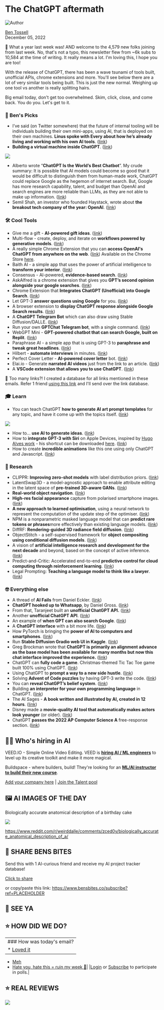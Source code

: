 # The ChatGPT aftermath

![Author](https://media.beehiiv.com/cdn-cgi/image/fit=scale-down,format=auto,onerror=redirect,quality=80/uploads/user/profile_picture/fc858b4d-39e3-4be1-abf4-2b55504e21a2/thumb_uJ4UYake_400x400.jpg)

[Ben Tossell](https://www.twitter.com/bentossell)\
December 05, 2022

🥵 What a year last week was! AND welcome to the 4,579 new folks joining from last week. No, that's not a typo, this newsletter flew from ~6k subs to 10,584 at the time of writing. It really means a lot. I'm loving this, I hope you are too!

With the release of ChatGPT, there has been a wave tsunami of tools built, unofficial APIs, chrome extensions and more. You'll see below there are a lot of very similar tools being built. This is just the new normal. Weighing up one tool vs another is really splitting hairs.

Big email today, don't get too overwhelmed. Skim, click, close, and come back. You do you. Let's get to it.

### **🤌 Ben's Picks**

- I’ve said (on Twitter somewhere) that the future of internal tooling will be individuals building their own mini-apps, using AI, that is deployed on their own machines. **Linus spoke with Every about how he’s already living and working with his own AI tools**. ([link](https://every.to/superorganizers/linus-lee-is-living-with-ai))
- **Building a virtual machine inside ChatGPT**. ([link](https://www.engraved.blog/building-a-virtual-machine-inside/))

![](https://media.beehiiv.com/cdn-cgi/image/fit=scale-down,format=auto,onerror=redirect,quality=80/uploads/asset/file/c8a94a15-e2f4-461d-8e76-18402b905de4/image-20.png)

- Alberto wrote “**ChatGPT Is the World’s Best Chatbot**”. My crude summary: It is possible that AI models could become so good that it would be difficult to distinguish them from human-made work, ChatGPT could replace Google as the hegemon of internet search. But, Google has more research capability, talent, and budget than OpenAI and search engines are more reliable than LLMs, as they are not able to make up information. ([link](https://thealgorithmicbridge.substack.com/p/chatgpt-is-the-worlds-best-chatbot))
- Semil Shah, an investor who founded Haystack, wrote about **the breakout tech company of the year: OpenAI**. ([link](https://semilshah.com/2022/12/03/the-breakout-tech-company-of-2022/))

### **🛠️ Cool Tools**

- Give me a gift - **AI-powered gift ideas**. ([link](https://givemegiftideas.com/))
- Multi-flow - create, deploy, and iterate on **workflows powered by generative models**. ([link](https://www.multi.tech/))
- A really simple Chrome Extension that you can **access OpenAI's ChatGPT from anywhere on the web**. ([link](https://github.com/kazuki-sf/ChatGPT_Extension)) Available on the Chrome Store [here](https://chrome.google.com/webstore/detail/chatgpt-chrome-extension/cdjifpfganmhoojfclednjdnnpooaojb).
- Baith AI - a simple app that uses the power of artificial intelligence to **transform your interior**. ([link](https://huggingface.co/spaces/Xhaheen/Baith-al-suroor))
- Consensus - AI-powered, **evidence-based search**. ([link](https://consensus.app/))
- AskAlfred is a chrome extension that gives you **GPT’s second opinion alongside your google searches**. ([link](https://askalfred.co/))
- Chrome Extension that **Integrates ChatGPT (Unofficial) into Google Search**. ([link](https://github.com/ZohaibAhmed/ChatGPT-Google))
- Let GPT-3 **answer questions using Google** for you. ([link](https://github.com/ferrucc-io/gpt-google))
- A browser extension to **display ChatGPT response alongside Google Search results**. ([link](https://github.com/wong2/chat-gpt-google-extension))
- A **ChatGPT Telegram Bot** which can also draw using Stable Diffusion/DALLE. ([link](https://github.com/altryne/chatGPT-telegram-bot/))
- Run your own **GPTChat Telegram bot**, with a single command. ([link](https://github.com/m1guelpf/chatgpt-telegram))
- WebGPT Mini - **GPT-powered chatbot that can search Google, built on Replit**. ([link](https://replit.com/@ZacharyWitten/WebGPT-Mini#main.py))
- Paraphrase AI - a simple app that is using GPT-3 to **paraphrase and tweak great headlines**. ([link](https://paraphraseai.app/))
- Hilbert - **automate interviews** in minutes. ([link](https://hilbert.app/))
- Perfect Cover Letter - **AI-powered cover letter** bot. ([link](https://friendlybots.xyz/))
- Elai.io - Generate **narrated AI videos** just from the link to an article. ([link](https://elai.io/))
- A **VSCode extension that allows you to use ChatGPT**. ([link](https://github.com/mpociot/chatgpt-vscode))

👋 Too many links?! I created a database for all links mentioned in these emails. Refer 1 friend [using this link](https://www.bensbites.co/subscribe?ref=PLACEHOLDER) and I'll send over the link database.

### **🎓 Learn**

- You can teach ChatGPT **how to generate AI art prompt templates** for any topic, and have it come up with the topics itself. ([link](https://twitter.com/guyp/status/1599104300801617922))

![](https://media.beehiiv.com/cdn-cgi/image/fit=scale-down,format=auto,onerror=redirect,quality=80/uploads/asset/file/88b8186d-ee26-42aa-b2f5-e87acc159b57/FjEmWSWXwAAyJLV.jpeg)

- How to... **use AI to generate ideas**. ([link](https://oneusefulthing.substack.com/p/how-to-use-ai-to-generate-ideas))
- How to **integrate GPT-3 with Siri** on Apple Devices, inspired by [Hugo Alves work](https://twitter.com/Ugo_alves/status/1598670672309485569) - his shortcut can be downloaded [here](https://www.icloud.com/shortcuts/c0a2d251dbe242a0820dc2ed0cd0bba4). ([link](https://www.youtube.com/watch?v=f_gfsaUHJZM))
- How to create **incredible animations** like this one using only ChatGPT and Javascript. ([link](https://twitter.com/davipar/status/1599507163746996225))

### **🔬 Research**

- CLIPPR: **Improving zero-shot models** with label distribution priors. ([link](https://vision.huji.ac.il/clippr/))
- LatentSwap3D - a model-agnostic approach to enable attribute editing in the latent space of **pre-trained 3D-aware GANs**. ([link](https://arxiv.org/abs/2212.01381))
- **Real-world object navigation**. ([link](https://theophilegervet.github.io/projects/real-world-object-navigation/))
- **High-res facial appearance** capture from polarised smartphone images. ([link](https://dazinovic.github.io/polface/))
- **A new approach to learned optimisation**, using a neural network to represent the computation of the update step of the optimiser. ([link](https://arxiv.org/abs/2212.01055))
- NPM is a nonparametric masked language model that can **predict rare tokens or phrases**more effectively than existing language models. ([link](https://arxiv.org/abs/2212.01349))
- DiffRF: **Rendering-guided 3D radiance field diffusion**. ([link](https://sirwyver.github.io/DiffRF/))
- ObjectStitch - a self-supervised framework for **object compositing using conditional diffusion models**. ([link](https://arxiv.org/abs/2212.00932))
- A vision of **artificial intelligence research and development for the next decade** and beyond, based on the concept of active inference. ([link](https://arxiv.org/abs/2212.01354))
- Predict-and-Critic: Accelerated end-to-end **predictive control for cloud computing through reinforcement learning**. ([link](https://arxiv.org/abs/2212.01348))
- Legal Prompting: **Teaching a language model to think like a lawyer**. ([link](https://arxiv.org/abs/2212.01326))

### **🤓 Everything else**

- A thread of **AI Fails** from Daniel Eckler. ([link](https://twitter.com/daniel_eckler/status/1598690115819290626))
- **ChatGPT hooked up to Whatsapp**, by Daniel Gross. ([link](https://twitter.com/danielgross/status/1598735800497119232?s=12\&t=SUhZK8lw55hIRdPbfV-WgA))
- From that, Taranjeet built an **unofficial ChatGPT API.** ([link](https://github.com/taranjeet/chatgpt-api))
- Another **unofficial ChatGPT API**. ([link](https://github.com/transitive-bullshit/chatgpt-api))
- An example of **when GPT can also search Google**. ([link](https://twitter.com/yoheinakajima/status/1598775488230883328))
- A **ChatGPT interface** with a bit more life. ([link](https://twitter.com/m1guelpf/status/1598778861487271936?s=12\&t=YtHgW_UFHk7k9X5sSeuGSA))
- How PyTorch is bringing the **power of AI to computers and smartphones**. ([link](https://ai.facebook.com/blog/pytorch-ai-smartphones-computers/))
- Run **Stable Diffusion Gradio web UI in Kaggle**. ([link](https://www.kaggle.com/code/camenduru/stable-diffusion-webui-kaggle))
- Greg Brockman wrote that **ChatGPT is primarily an alignment advance as the base model has been available for many months but now this chat interface improved the experience.** ([link](https://twitter.com/gdb/status/1599124287633248257?s=12\&t=u0jpwv-ja_DoiEpuMJ9PEQ))
- ChatGPT can **fully code a game**. Christmas-themed Tic Tac Toe game built 100% using ChatGPT. ([link](https://twitter.com/tryjohnny/status/1599125165878652928))
- Using ChatGPT to **prompt a way to a new side hustle**. ([link](https://twitter.com/aifunhouse/status/1599127105132179458))
- Solving **Advent of Code puzzles** by having GPT-3 write the code. ([link](https://github.com/max-sixty/aoc-gpt))
- You can **reveal ChatGPT’s belief system**. ([link](https://twitter.com/zoink/status/1599281052115034113?s=12\&t=_MiFsw8YOVv1P6a8PVieqQ))
- Building **an interpreter for your own programming language** in ChatGPT. ([link](https://6502.is-a.dev/posts/aoc-2022/))
- The AI Sages - **A book written and illustrated by AI, created in 12 hours**. ([link](https://www.theaisages.com/))
- Disney made a **movie-quality AI tool that automatically makes actors look younger** (or older). ([link](https://gizmodo.com/disney-ai-art-vfx-visual-effects-de-age-younger-older-1849835548))
- ​​ChatGPT **passes the 2022 AP Computer Science A** free-response section. ([link](https://gist.github.com/Gaelan/cf5ae4a1e9d8d64cb0b732cf3a38e04a))

## **🧑‍💻 Who's hiring in AI**

VEED.IO - Simple Online Video Editing. VEED is **[hiring AI / ML engineers](https://veed.teamtailor.com/jobs/2145526-senior-software-engineer-ai-team)** to level up its creative toolkit and make it more magical.

Buildspace - where builders, build! They're looking for an **[ML/AI instructor to build their new course](https://buildspace.so/join)**.

[Add your company here](https://bensbites.pallet.com/hire) | [Join the Talent pool](https://bensbites.pallet.com/talent/welcome?referral=true\&step=welcome\&pallet=)

## **🖼 AI IMAGES OF THE DAY**

Biologically accurate anatomical description of a birthday cake

![](https://media.beehiiv.com/cdn-cgi/image/fit=scale-down,format=auto,onerror=redirect,quality=80/uploads/asset/file/1ab09140-87c6-4799-861a-79487b4710ce/FjNjC3qXkAIivSj.jpeg)

<https://www.reddit.com/r/weirddalle/comments/zced0y/biologically_accurate_anatomical_description_of_a/>

## **🤗 SHARE BENS BITES**

Send this with 1 AI-curious friend and receive my AI project tracker database!

[Click to share](https://www.bensbites.co/subscribe?ref=PLACEHOLDER)

or copy/paste this link: https://www.bensbites.co/subscribe?ref=PLACEHOLDER

## **👋 SEE YA**

## **⭐️ HOW DID WE DO?**

||
|:---|
|### How was today's email?|
|\* [Loved it](https://www.bensbites.co/login)

- [Meh](https://www.bensbites.co/login)
- [Hate you, hate this = ruin my week 🥹](https://www.bensbites.co/login)|
  |[Login](https://www.bensbites.co/login) or [Subscribe](https://www.bensbites.co/subscribe) to participate in polls.|

## **⭐️ REAL** REVIEWS

![](https://media.beehiiv.com/cdn-cgi/image/fit=scale-down,format=auto,onerror=redirect,quality=80/uploads/asset/file/fedbeeff-a2f3-4ff2-bd78-903435701f37/Screenshot_2022-10-26_at_14.02.06.png)
